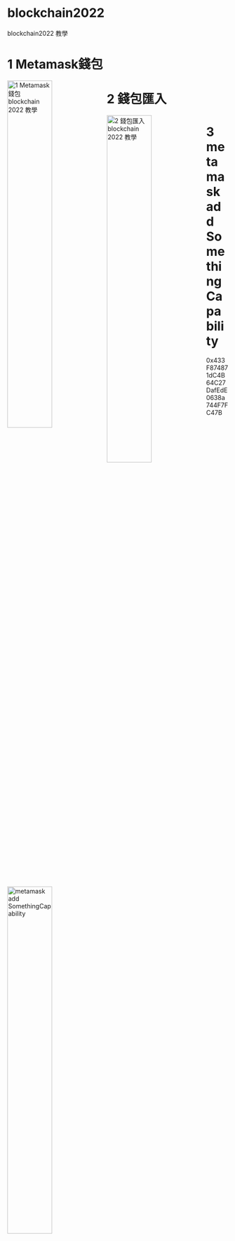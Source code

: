 # blockchain2022
blockchain2022 教學


# 1 Metamask錢包
  <a href="https://www.cool3c.com/article/162263">
  <img src="https://sw.cool3c.com/user/6/2021/8739541a-9581-4a5a-bc15-d6fcaa27223f.jpg?fit=max&w=1400&q=80" width="45%" height="auto" style="float: left;" title="1 Metamask錢包 blockchain 2022 教學" alt="1 Metamask錢包 blockchain 2022 教學"/>
</a>



# 2 錢包匯入 
  <img src="https://mmbiz.qpic.cn/mmbiz_jpg/1BaaTxPXtafZUGiaO8wVNAQticSvylqznEMvdRZaNHTvHAoI0KxcWwbv7DiamiavhO9jNBzv7e7fgAoLCMfJ9c1V4A/640?wx_fmt=jpeg" width="45%" height="auto" style="float: left;" title="2 錢包匯入 blockchain 2022 教學" alt="2 錢包匯入 blockchain 2022 教學"/>


# 3 metamask add  SomethingCapability 

  <img src="https://aivia.io/blog/en/content/images/2020/02/usdt-tether-metamask-4.png" width="45%" height="auto" style="float: left;" title="metamask add  SomethingCapability " alt="metamask add  SomethingCapability "/>


0x433F874871dC4B64C27DafEdE0638a744F7FC47B
